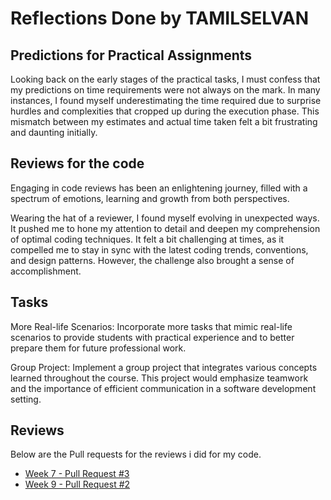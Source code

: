 # Reflections Done by TAMILSELVAN

## Predictions for Practical Assignments

Looking back on the early stages of the practical tasks, I must confess that my predictions on time
requirements were not always on the mark. In many instances, I found myself underestimating the 
time required due to surprise hurdles and complexities that cropped up during the execution phase.
This mismatch between my estimates and actual time taken felt a bit frustrating and 
daunting initially.

## Reviews for the code

Engaging in code reviews has been an enlightening journey, filled with a spectrum of emotions, 
learning and growth from both perspectives.

Wearing the hat of a reviewer, I found myself evolving in unexpected ways. It pushed me to hone 
my attention to detail and deepen my comprehension of optimal coding techniques. It felt a bit 
challenging at times, as it compelled me to stay in sync with the latest coding trends, 
conventions, and design patterns. However, the challenge also brought a sense of accomplishment. 


## Tasks

More Real-life Scenarios: Incorporate more tasks that mimic real-life scenarios to provide 
students with practical experience and to better prepare them for future professional work.

Group Project: Implement a group project that integrates various concepts learned throughout 
the course. This project would emphasize teamwork and the importance of efficient communication in a software development setting.



## Reviews

Below are the Pull requests for the reviews i did for my code.

- [Week 7 - Pull Request #3](https://github.com/tamil290/CP1404/pull/3)
- [Week 9 - Pull Request #2](https://github.com/tamil290/CP1404/pull/6)